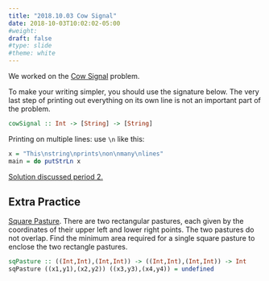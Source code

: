 ```yaml
---
title: "2018.10.03 Cow Signal"
date: 2018-10-03T10:02:02-05:00
#weight: 
draft: false
#type: slide
#theme: white
---
```


We worked on the [Cow
Signal](http://usaco.org/index.php?page=viewproblem2&cpid=665)
problem. 

To make your writing simpler, you should use the signature below. The
very last step of printing out everything on its own line is not an
important part of the problem.

```haskell
cowSignal :: Int -> [String] -> [String]
```

Printing on multiple lines: use `\n` like this: 
```haskell
x = "This\nstring\nprints\non\nmany\nlines"
main = do putStrLn x
```

[Solution discussed period 2.](https://repl.it/@maueroats/FreeViolentLanserver)

## Extra Practice

[Square
Pasture](http://usaco.org/index.php?page=viewproblem2&cpid=663). There
are two rectangular pastures, each given by the coordinates of their
upper left and lower right points. The two pastures do not
overlap. Find the minimum area required for a single square pasture to
enclose the two rectangle pastures.

```haskell
sqPasture :: ((Int,Int),(Int,Int)) -> ((Int,Int),(Int,Int)) -> Int
sqPasture ((x1,y1),(x2,y2)) ((x3,y3),(x4,y4)) = undefined
```
